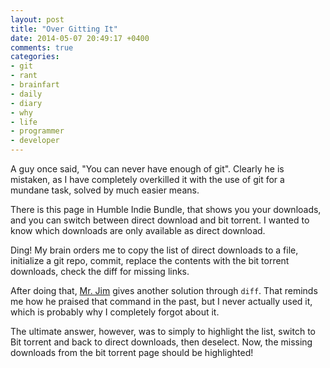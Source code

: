 ```yaml
---
layout: post
title: "Over Gitting It"
date: 2014-05-07 20:49:17 +0400
comments: true
categories: 
- git
- rant
- brainfart
- daily
- diary
- why
- life
- programmer
- developer
---
```


A guy once said, "You can never have enough of git". Clearly he is mistaken, as I have completely overkilled it with the use of git for a mundane task, solved by much easier means.

There is this page in Humble Indie Bundle, that shows you your downloads, and you can switch between direct download and bit torrent. I wanted to know which downloads are only available as direct download.

Ding! My brain orders me to copy the list of direct downloads to a file, initialize a git repo, commit, replace the contents with the bit torrent downloads, check the diff for missing links.

After doing that, [Mr. Jim](http://jimmaru.wordpress.com/) gives another solution through `diff`. That reminds me how he praised that command in the past, but I never actually used it, which is probably why I completely forgot about it.

The ultimate answer, however, was to simply to highlight the list, switch to Bit torrent and back to direct downloads, then deselect. Now, the missing downloads from the bit torrent page should be highlighted!

